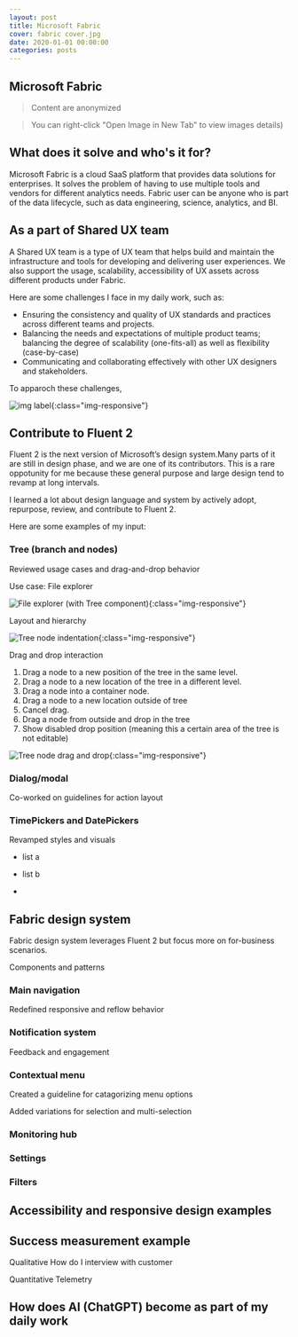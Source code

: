 ```yaml
---
layout: post
title: Microsoft Fabric
cover: fabric cover.jpg
date: 2020-01-01 00:00:00
categories: posts
---
```


## Microsoft Fabric

>Content are anonymized


> You can right-click "Open Image in New Tab" to view images details)

## What does it solve and who's it for?

Microsoft Fabric is a cloud SaaS platform that provides data solutions for enterprises. It solves the problem of having to use multiple tools and vendors for different analytics needs. Fabric user can be anyone who is part of the data lifecycle, such as data engineering, science, analytics, and BI.

## As a part of Shared UX team

A Shared UX team is a type of UX team that helps build and maintain the infrastructure and tools for developing and delivering user experiences. We also support the usage, scalability, accessibility of UX assets across different products under Fabric. 

Here are some challenges I face in my daily work, such as:
- Ensuring the consistency and quality of UX standards and practices across different teams and projects.
- Balancing the needs and expectations of multiple product teams; balancing the degree of scalability (one-fits-all) as well as flexibility (case-by-case)
- Communicating and collaborating effectively with other UX designers and stakeholders.

To apparoch these challenges, 


![img label]({{site.baseurl}}/assets/fabric/img.png){:class="img-responsive"}

##  Contribute to Fluent 2

Fluent 2 is the next version of Microsoft’s design system.Many parts of it are still in design phase, and we are one of its contributors. This is a rare oppotunity for me because these general purpose and large design tend to revamp at long intervals. 

I learned a lot about design language and system by actively adopt, repurpose, review, and contribute to Fluent 2.

Here are some examples of my input:

### Tree (branch and nodes)

Reviewed usage cases and drag-and-drop behavior

Use case: File explorer

![File explorer (with Tree component)]({{site.baseurl}}/assets/fabric/explorer.png){:class="img-responsive"}


Layout and hierarchy 

![Tree node indentation]({{site.baseurl}}/assets/fabric/tree.png){:class="img-responsive"}

Drag and drop interaction

1. Drag a node to a new position of the tree in the same level. 
1. Drag a node to a new location of the tree in a different level.
1. Drag a node into a container node. 
1. Drag a node to a new location outside of tree
1. Cancel drag.
1. Drag a node from outside and drop in the tree
1. Show disabled drop position (meaning this a certain area of the tree is not editable)

![Tree node drag and drop]({{site.baseurl}}/assets/fabric/treedrag.png){:class="img-responsive"}


### Dialog/modal

Co-worked on guidelines for action layout

### TimePickers and DatePickers

Revamped styles and visuals

- list a

- list b

- 


## Fabric design system

Fabric design system leverages Fluent 2 but focus more on for-business scenarios. 

Components and patterns

### Main navigation 

Redefined responsive and reflow behavior

### Notification system

Feedback and engagement

### Contextual menu 

Created a guideline for catagorizing menu options

Added variations for selection and multi-selection

### Monitoring hub

### Settings

### Filters


## Accessibility and responsive design examples

## Success measurement example 
Qualitative
How do I interview with customer 

Quantitative
Telemetry

## How does AI (ChatGPT) become as part of my daily work